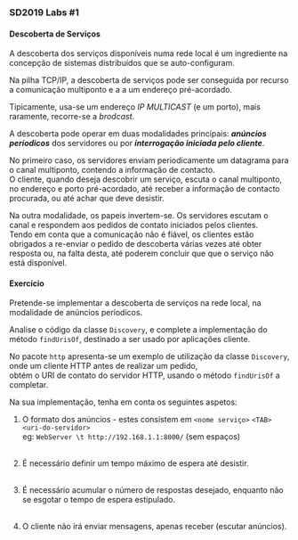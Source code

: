 ### SD2019 Labs #1
#### Descoberta de Serviços

A descoberta dos serviços disponíveis numa rede local é um ingrediente
na concepção de sistemas distribuídos que se auto-configuram.

Na pilha TCP/IP, a descoberta de serviços pode ser conseguida por recurso a comunicação multiponto e a
a um endereço pré-acordado. 

Tipicamente, usa-se um endereço *IP MULTICAST* (e um porto), mais raramente, recorre-se a *brodcast*.

A descoberta pode operar em duas modalidades princípais: ***anúncios períodicos*** dos servidores ou por
***interrogação iniciada pelo cliente***. 

No primeiro caso, os servidores enviam periodicamente um datagrama para o canal multiponto,
contendo a informação de contacto.<br>O cliente, quando deseja descobrir um serviço, escuta o canal multiponto, no
endereço e porto pré-acordado, até receber a informação de contacto procurada, ou até achar que deve desistir. 

Na outra modalidade, os papeis invertem-se. Os servidores escutam o canal e respondem aos pedidos de contato iniciados pelos clientes.<br>
Tendo em conta que a comunicação não é fiável, os clientes estão obrigados a re-enviar o pedido de descoberta várias vezes até
obter resposta ou, na falta desta, até poderem concluir que que o serviço não está disponível.

#### Exercício

Pretende-se implementar a descoberta de serviços na rede local, na modalidade de anúncios períodicos.


Analise o código da classe `Discovery`, e complete a implementação do método `findUrisOf`, destinado
a ser usado por aplicações cliente. 

No pacote `http` apresenta-se um exemplo de utilização da classe `Discovery`, onde um cliente HTTP antes de realizar um pedido, <br>obtém o URI de contato
do servidor HTTP, usando o método `findUrisOf` a completar.

Na sua implementação, tenha em conta os seguintes aspetos:

1. O formato dos anúncios - estes consistem em `<nome serviço>` `<TAB>` `<uri-do-servidor>`<br>
eg: `WebServer \t http://192.168.1.1:8000/` (sem espaços)<br><br>

2. É necessário definir um tempo máximo de espera até desistir.<br><br>

3. É necessário acumular o número de respostas desejado, enquanto não se esgotar o tempo de espera estipulado.<br><br>

4. O cliente não irá enviar mensagens, apenas receber (escutar anúncios).<br><br>
